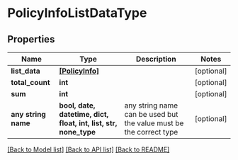 # PolicyInfoListDataType


## Properties
Name | Type | Description | Notes
------------ | ------------- | ------------- | -------------
**list_data** | [**[PolicyInfo]**](PolicyInfo.md) |  | [optional] 
**total_count** | **int** |  | [optional] 
**sum** | **int** |  | [optional] 
**any string name** | **bool, date, datetime, dict, float, int, list, str, none_type** | any string name can be used but the value must be the correct type | [optional]

[[Back to Model list]](../README.md#documentation-for-models) [[Back to API list]](../README.md#documentation-for-api-endpoints) [[Back to README]](../README.md)


